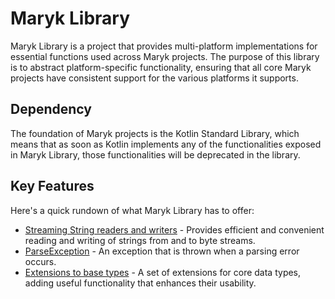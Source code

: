 # Maryk Library

Maryk Library is a project that provides multi-platform implementations for essential functions
used across Maryk projects. The purpose of this library is to abstract platform-specific
functionality, ensuring that all core Maryk projects have consistent support for the various platforms it supports.

## Dependency

The foundation of Maryk projects is the Kotlin Standard Library, which means that as
soon as Kotlin implements any of the functionalities exposed in Maryk Library, those functionalities will be deprecated in the library.

## Key Features

Here's a quick rundown of what Maryk Library has to offer:

-  [Streaming String readers and writers](src/commonMain/kotlin/maryk/lib/bytes/String.kt) - Provides efficient and convenient reading and writing of strings from and to byte streams.
-  [ParseException](src/commonMain/kotlin/maryk/lib/exceptions/ParseException.kt) - An exception that is thrown when a parsing error occurs.
-  [Extensions to base types](src/commonMain/kotlin/maryk/lib/extensions) - A set of extensions for core data types, adding useful functionality that enhances their usability.
